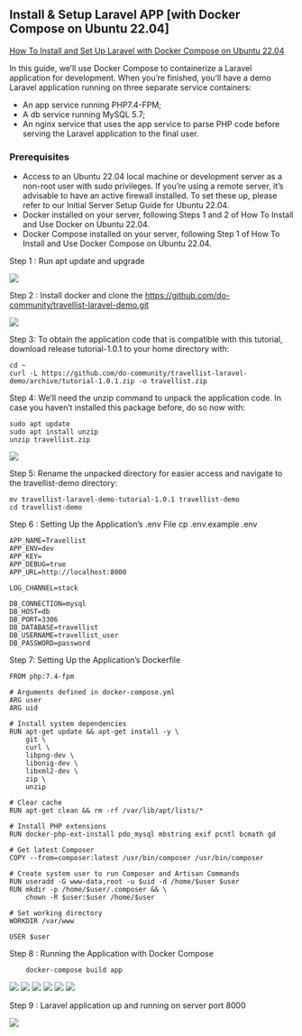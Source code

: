 ## Install & Setup Laravel APP [with Docker Compose on Ubuntu 22.04]
[How To Install and Set Up Laravel with Docker Compose on Ubuntu 22.04](https://www.digitalocean.com/community/tutorials/how-to-install-and-set-up-laravel-with-docker-compose-on-ubuntu-22-04)

In this guide, we’ll use Docker Compose to containerize a Laravel application for development. When you’re finished, you’ll have a demo Laravel application running on three separate service containers:

- An app service running PHP7.4-FPM;
- A db service running MySQL 5.7;
- An nginx service that uses the app service to parse PHP code before serving the Laravel application to the final user.

### Prerequisites
- Access to an Ubuntu 22.04 local machine or development server as a non-root user with sudo privileges. If you’re using a remote server, it’s advisable to have an active firewall installed. To set these up, please refer to our Initial Server Setup Guide for Ubuntu 22.04.
- Docker installed on your server, following Steps 1 and 2 of How To Install and Use Docker on Ubuntu 22.04.
- Docker Compose installed on your server, following Step 1 of How To Install and Use Docker Compose on Ubuntu 22.04.

Step 1 : Run apt update and upgrade 

![](Images/docker7.png)

Step 2 : Install docker and clone the https://github.com/do-community/travellist-laravel-demo.git 

![](Images/docker8.png)

Step 3: To obtain the application code that is compatible with this tutorial, download release tutorial-1.0.1 to your home directory with:
```
cd ~
curl -L https://github.com/do-community/travellist-laravel-demo/archive/tutorial-1.0.1.zip -o travellist.zip
```
Step 4: We’ll need the unzip command to unpack the application code. In case you haven’t installed this package before, do so now with:
```
sudo apt update
sudo apt install unzip
unzip travellist.zip
```
![](Images/docker9.png)

Step 5: Rename the unpacked directory for easier access  and navigate to the travellist-demo directory:
```
mv travellist-laravel-demo-tutorial-1.0.1 travellist-demo
cd travellist-demo
```
Step 6 : Setting Up the Application’s .env File
        cp .env.example .env
```
APP_NAME=Travellist
APP_ENV=dev
APP_KEY=
APP_DEBUG=true
APP_URL=http://localhost:8000

LOG_CHANNEL=stack

DB_CONNECTION=mysql
DB_HOST=db
DB_PORT=3306
DB_DATABASE=travellist
DB_USERNAME=travellist_user
DB_PASSWORD=password
```

Step 7: Setting Up the Application’s Dockerfile

```
FROM php:7.4-fpm

# Arguments defined in docker-compose.yml
ARG user
ARG uid

# Install system dependencies
RUN apt-get update && apt-get install -y \
    git \
    curl \
    libpng-dev \
    libonig-dev \
    libxml2-dev \
    zip \
    unzip

# Clear cache
RUN apt-get clean && rm -rf /var/lib/apt/lists/*

# Install PHP extensions
RUN docker-php-ext-install pdo_mysql mbstring exif pcntl bcmath gd

# Get latest Composer
COPY --from=composer:latest /usr/bin/composer /usr/bin/composer

# Create system user to run Composer and Artisan Commands
RUN useradd -G www-data,root -u $uid -d /home/$user $user
RUN mkdir -p /home/$user/.composer && \
    chown -R $user:$user /home/$user

# Set working directory
WORKDIR /var/www

USER $user
```

Step 8 : Running the Application with Docker Compose

        docker-compose build app

![](Images/docker10.png)
![](Images/docker11.png)
![](Images/docker12.png)
![](Images/docker13.png)
![](Images/docker14.png)
![](Images/docker15.png)

Step 9 : Laravel application up and running on server port 8000

![](Images/docker16.png)

